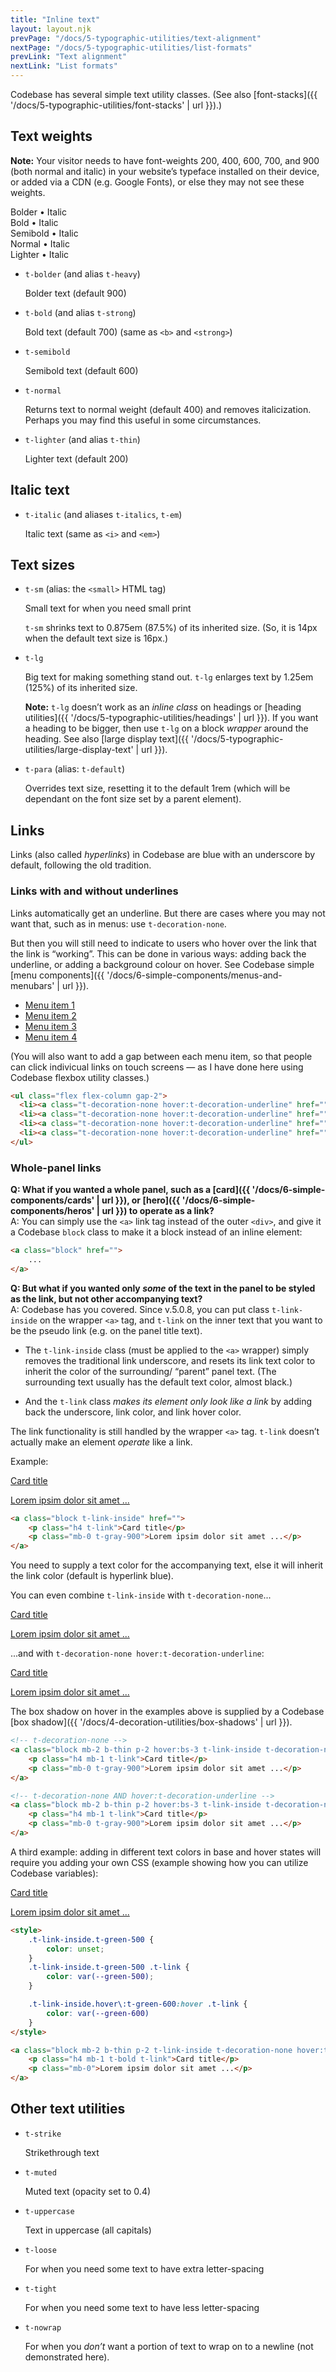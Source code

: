 ```yaml
---
title: "Inline text"
layout: layout.njk
prevPage: "/docs/5-typographic-utilities/text-alignment"
nextPage: "/docs/5-typographic-utilities/list-formats"
prevLink: "Text alignment"
nextLink: "List formats"
---
```


Codebase has several simple text utility classes. (See also [font-stacks]({{ '/docs/5-typographic-utilities/font-stacks' | url }}).)

## Text weights

**Note:** Your visitor needs to have font-weights 200, 400, 600, 700, and 900 (both normal and italic) in your website’s typeface installed on their device, or added via a CDN (e.g. Google Fonts), or else they may not see these weights.

<span class="t-bolder">Bolder • <span class="t-italic">Italic</span></span><br>
<span class="t-bold">Bold • <span class="t-italic">Italic</span></span><br>
<span class="t-semibold">Semibold • <span class="t-italic">Italic</span></span><br>
<span class="t-normal">Normal • <span class="t-italic">Italic</span></span><br>
<span class="t-lighter">Lighter • <span class="t-italic">Italic</span></span>

* `t-bolder` (and alias `t-heavy`)

    <span class="t-bolder">Bolder text (default 900)</span>

* `t-bold` (and alias `t-strong`)

    <span class="t-bold">Bold text (default 700)</span> (same as `<b>` and `<strong>`)

* `t-semibold`

    <span class="t-semibold">Semibold text (default 600)</span>

* `t-normal`

    <span class="t-bold t-italic">Returns text to normal weight (default 400) and removes italicization. <span class="t-normal">Perhaps you may find this useful</span> in some circumstances.</span>

* `t-lighter` (and alias `t-thin`)

    <span class="t-lighter">Lighter text (default 200)</span>

## Italic text

* `t-italic` (and aliases `t-italics`, `t-em`)

    <span class="t-italic">Italic text</span> (same as `<i>` and `<em>`)

## Text sizes

* `t-sm` (alias: the `<small>` HTML tag)

    Small text for <span class="t-sm">when you need small print</span>

    `t-sm` shrinks text to 0.875em (87.5%) of its inherited size. (So, it is 14px when the default text size is 16px.)

* `t-lg`

    Big text for making <span class="t-lg">something</span> stand out. `t-lg` enlarges text by 1.25em (125%) of its inherited size.

    **Note:** `t-lg` doesn’t work as an _inline class_ on headings or [heading utilities]({{ '/docs/5-typographic-utilities/headings' | url }}). If you want a heading to be bigger, then use `t-lg` on a block _wrapper_ around the heading. See also [large display text]({{ '/docs/5-typographic-utilities/large-display-text' | url }}).

* `t-para` (alias: `t-default`)

    Overrides text size, resetting it to the default 1rem (which will be dependant on the font size set by a parent element).

## Links

Links (also called _hyperlinks_) in Codebase are blue with an underscore by default, following the old tradition.

### Links with and without underlines

Links automatically get an underline. But there are cases where you may not want that, such as in menus: use `t-decoration-none`.

But then you will still need to indicate to users who hover over the link that the link is “working”. This can be done in various ways: adding back the underline, or adding a background colour on hover. See Codebase simple [menu components]({{ '/docs/6-simple-components/menus-and-menubars' | url }}).

<ul class="flex flex-column gap-2">
<li><a class="t-decoration-none hover:t-decoration-underline" href="">Menu item 1</a></li>
<li><a class="t-decoration-none hover:t-decoration-underline" href="">Menu item 2</a></li>
<li><a class="t-decoration-none hover:t-decoration-underline" href="">Menu item 3</a></li>
<li><a class="t-decoration-none hover:t-decoration-underline" href="">Menu item 4</a></li>
</ul>

(You will also want to add a gap between each menu item, so that people can click indivicual links on touch screens &mdash; as I have done here using Codebase flexbox utility classes.)

```html
<ul class="flex flex-column gap-2">
  <li><a class="t-decoration-none hover:t-decoration-underline" href="">Menu item 1</a></li>
  <li><a class="t-decoration-none hover:t-decoration-underline" href="">Menu item 2</a></li>
  <li><a class="t-decoration-none hover:t-decoration-underline" href="">Menu item 3</a></li>
  <li><a class="t-decoration-none hover:t-decoration-underline" href="">Menu item 4</a></li>
</ul>
```

### Whole-panel links

**Q: What if you wanted a whole panel, such as a [card]({{ '/docs/6-simple-components/cards' | url }}), or [hero]({{ '/docs/6-simple-components/heros' | url }}) to operate as a link?**<br>
A: You can simply use the `<a>` link tag instead of the outer `<div>`, and give it a Codebase `block` class to make it a block instead of an inline element:

```html
<a class="block" href="">
    ...
</a>
```

**Q: But what if you wanted only _some_ of the text in the panel to be styled as the link, but not other accompanying text?**<br>
A: Codebase has you covered. Since v.5.0.8, you can put class `t-link-inside` on the wrapper `<a>` tag, and `t-link` on the inner text that you want to be the pseudo link (e.g. on the panel title text).

* The `t-link-inside` class (must be applied to the `<a>` wrapper) simply removes the traditional link underscore, and resets its link text color to inherit the color of the surrounding/ “parent” panel text. (The surrounding text usually has the default text color, almost black.)

* And the `t-link` class _makes its element only look like a link_ by adding back the underscore, link color, and link hover color.

The link functionality is still handled by the wrapper `<a>` tag. `t-link` doesn’t actually make an element _operate_ like a link.

Example:

<a class="block mb-2 b-thin p-2 t-link-inside" href="#/">
    <p class="h4 t-link">Card title</p>
    <p class="mb-0 t-gray-900">Lorem ipsim dolor sit amet ...</p>
</a>

```html
<a class="block t-link-inside" href="">
    <p class="h4 t-link">Card title</p>
    <p class="mb-0 t-gray-900">Lorem ipsim dolor sit amet ...</p>
</a>
```

You need to supply a text color for the accompanying text, else it will inherit the link color (default is hyperlink blue).

You can even combine `t-link-inside` with `t-decoration-none`...

<a class="block mb-2 b-thin p-2 hover:bs-3 t-link-inside t-decoration-none" href="#/">
    <p class="h4 mb-1 t-link">Card title</p>
    <p class="mb-0 t-gray-900">Lorem ipsim dolor sit amet ...</p>
</a>

...and with `t-decoration-none hover:t-decoration-underline`:

<a class="block mb-2 b-thin p-2 hover:bs-3 t-link-inside t-decoration-none hover:t-decoration-underline" href="#/">
    <p class="h4 mb-1 t-link">Card title</p>
    <p class="mb-0 t-gray-900">Lorem ipsim dolor sit amet ...</p>
</a>

The box shadow on hover in the examples above is supplied by a Codebase [box shadow]({{ '/docs/4-decoration-utilities/box-shadows' | url }}).

```html
<!-- t-decoration-none -->
<a class="block mb-2 b-thin p-2 hover:bs-3 t-link-inside t-decoration-none" href="#/">
    <p class="h4 mb-1 t-link">Card title</p>
    <p class="mb-0 t-gray-900">Lorem ipsim dolor sit amet ...</p>
</a>

<!-- t-decoration-none AND hover:t-decoration-underline -->
<a class="block mb-2 b-thin p-2 hover:bs-3 t-link-inside t-decoration-none hover:t-decoration-underline" href="#/">
    <p class="h4 mb-1 t-link">Card title</p>
    <p class="mb-0 t-gray-900">Lorem ipsim dolor sit amet ...</p>
</a>
```

A third example: adding in different text colors in base and hover states will require you adding your own CSS (example showing how you can utilize Codebase variables):

<style>
    .t-link-inside.t-green-500 {
        color: unset;
    }
    .t-link-inside.t-green-500 .t-link {
        color: var(--green-500);
    }

    .t-link-inside.hover\:t-green-600:hover .t-link {
        color: var(--green-600)
    }
</style>

<a class="block mb-2 b-thin p-2 t-link-inside t-decoration-none hover:t-decoration-underline t-green-500 hover:t-green-600" href="#/">
    <p class="h4 mb-1 t-bold t-link">Card title</p>
    <p class="mb-0">Lorem ipsim dolor sit amet ...</p>
</a>

```html
<style>
    .t-link-inside.t-green-500 {
        color: unset;
    }
    .t-link-inside.t-green-500 .t-link {
        color: var(--green-500);
    }

    .t-link-inside.hover\:t-green-600:hover .t-link {
        color: var(--green-600)
    }
</style>

<a class="block mb-2 b-thin p-2 t-link-inside t-decoration-none hover:t-decoration-underline t-green-500 hover:t-green-600 " href="#/">
    <p class="h4 mb-1 t-bold t-link">Card title</p>
    <p class="mb-0">Lorem ipsim dolor sit amet ...</p>
</a>
```

## Other text utilities

* `t-strike`

    <span class="t-strike">Strikethrough text</span>

* `t-muted`

    <span class="t-muted">Muted text (opacity set to 0.4)</span>

* `t-uppercase`

    <span class="t-uppercase">Text in uppercase</span> (all capitals)

* `t-loose`

    For when you need some text to have <span class="t-loose">extra letter-spacing</span>

* `t-tight`

    For when you need some text to have <span class="t-tight">less letter-spacing</span>

* `t-nowrap`

    For when you _don’t_ want a portion of text to wrap on to a newline (not demonstrated here).